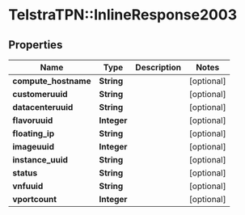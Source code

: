 # TelstraTPN::InlineResponse2003

## Properties
Name | Type | Description | Notes
------------ | ------------- | ------------- | -------------
**compute_hostname** | **String** |  | [optional] 
**customeruuid** | **String** |  | [optional] 
**datacenteruuid** | **String** |  | [optional] 
**flavoruuid** | **Integer** |  | [optional] 
**floating_ip** | **String** |  | [optional] 
**imageuuid** | **Integer** |  | [optional] 
**instance_uuid** | **String** |  | [optional] 
**status** | **String** |  | [optional] 
**vnfuuid** | **String** |  | [optional] 
**vportcount** | **Integer** |  | [optional] 


